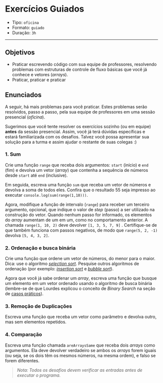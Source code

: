 # Exercícios Guiados

* Tipo: `oficina`
* Formato: `guiado`
* Duração: `3h`

***

## Objetivos

* Praticar escrevendo código com sua equipe de professores, resolvendo
  problemas com estruturas de controle de fluxo básicas que você já conhece
  e vetores \(_arrays_\).
* Praticar, praticar e praticar

## Enunciados

A seguir, há mais problemas para você praticar. Estes problemas serão
resolvidos, passo a passo, pela sua equipe de professores em uma sessão
presencial \(_oficina_\).

Sugerimos que você tente resolver os exercícios sozinho \(ou em equipe\)
**antes** da sessão presencial. Assim, você já terá dúvidas específicas e
estará familiarizada com os desafios. Talvez você possa apresentar sua solução
para a turma e assim ajudar o restante de suas colegas :\)

### 1. Sum

Crie uma função `range` que receba dois argumentos: `start` \(início\) e `end`
\(fim\) e devolva um vetor \(_array_\) que contenha a sequência de números
desde `start` até `end` \(inclusive\).

Em seguida, escreva uma função `sum` que receba um vetor de números e devolva
a soma de todos eles. Confira que o resultado 55 seja impresso ao executar
`console.log(sum(range(1,10)))`.

Agora, modifique a função de intervalo \(`range`\) para receber um terceiro
argumento, opcional, que indique o valor de _step_ \(passo\) a ser utilizado
na construção do vetor. Quando nenhum passo for informado, os elementos do
_array_ aumentam de um em um, como no comportamento anterior. A chamada
`range(1, 10, 2)` deve devolver `[1, 3, 5, 7, 9]` . Certifique-se de que
também funciona com passos negativos, de modo que `range(5, 2, -1)` devolva
`[5, 4, 3, 2]`.

### 2. Ordenação e busca binária

Crie uma função que ordene um vetor de números, do menor para o maior. Dica:
use o algoritmo [_selection sort_](https://pt.wikipedia.org/wiki/Selection_sort).
Pesquise outros algoritmos de ordenação \(por exemplo: [_insertion sort_](https://en.wikipedia.org/wiki/Insertion_sort#/media/File:Insertion-sort-example-300px.gif) 
e [_bubble sort_](https://upload.wikimedia.org/wikipedia/commons/c/c8/Bubble-sort-example-300px.gif)\).

Agora que você já sabe ordenar um _array_, escreva uma função que busque um
elemento em um vetor ordenado usando o algoritmo de busca binária \(lembre-se
de que Lourdes explicou o conceito de _Binary Search_ na seção de
[casos práticos](03-guided-exercises)\).

### 3. Remoção de Duplicações

Escreva uma função que receba um vetor como parâmetro e devolva outro, mas
sem elementos repetidos.

### 4. Comparação

Escreva uma função chamada `areArraysSame` que receba dois _arrays_ como
argumentos. Ela deve devolver verdadeiro se ambos os _arrays_ forem iguais
\(ou seja, se os dois têm os mesmos números, na mesma ordem\), e falso se
forem diferentes.

> _Nota: Todos os desafios devem verificar as entradas antes de executar o
  programa._

